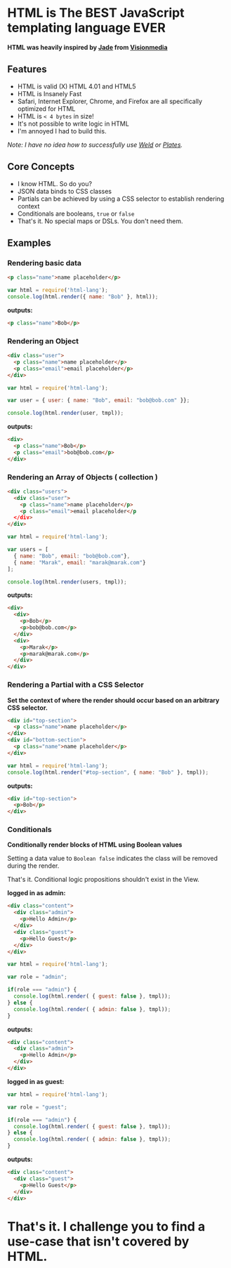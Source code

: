 # HTML is The BEST JavaScript templating language EVER

**HTML was heavily inspired by [Jade](http://github.com/visionmedia/jade) from [Visionmedia](http://github.com/visionmedia/)**

## Features

 - HTML is valid (X) HTML 4.01 and HTML5
 - HTML is Insanely Fast 
 - Safari, Internet Explorer, Chrome, and Firefox are all specifically optimized for HTML
 - HTML is `< 4 bytes` in size!
 - It's not possible to write logic in HTML
 - I'm annoyed I had to build this. 
 
*Note: I have no idea how to successfully use [Weld](https://github.com/hij1nx/weld) or [Plates](https://github.com/flatiron/plates).*

## Core Concepts 

 - I know HTML. So do you?
 - JSON data binds to CSS classes
 - Partials can be achieved by using a CSS selector to establish rendering context
 - Conditionals are booleans, `true` or `false`
 - That's it. No special maps or DSLs. You don't need them.

## Examples

### Rendering basic data

```html
<p class="name">name placeholder</p>
```

```js
var html = require('html-lang');
console.log(html.render({ name: "Bob" }, html));
```
**outputs:**

```html
<p class="name">Bob</p>
```

### Rendering an Object

```html
<div class="user">
  <p class="name">name placeholder</p>
  <p class="email">email placeholder</p>
</div>
```

```js
var html = require('html-lang');

var user = { user: { name: "Bob", email: "bob@bob.com" }};

console.log(html.render(user, tmpl));
```

**outputs:**

```html
<div>
  <p class="name">Bob</p>
  <p class="email">bob@bob.com</p>
</div>
```

### Rendering an Array of Objects ( collection )

```html
<div class="users">
  <div class="user">
    <p class="name">name placeholder</p>
    <p class="email">email placeholder</p
  </div>
</div>
```

```js
var html = require('html-lang');

var users = [ 
  { name: "Bob", email: "bob@bob.com"}, 
  { name: "Marak", email: "marak@marak.com"}
];

console.log(html.render(users, tmpl));
```
**outputs:**

```html
<div>
  <div>
    <p>Bob</p>
    <p>bob@bob.com</p>
  </div>
  <div>
    <p>Marak</p>
    <p>marak@marak.com</p>
  </div>
</div>
```

### Rendering a Partial with a CSS Selector

**Set the context of where the render should occur based on an arbitrary CSS selector.**

```html
<div id="top-section">
  <p class="name">name placeholder</p>
</div>
<div id="bottom-section">
  <p class="name">name placeholder</p>
</div>
```

```js
var html = require('html-lang');
console.log(html.render("#top-section", { name: "Bob" }, tmpl));
```

**outputs:**

```html
<div id="top-section">
  <p>Bob</p>
</div>
```

### Conditionals

**Conditionally render blocks of HTML using Boolean values**

Setting a data value to `Boolean false` indicates the class will be removed during the render. 

That's it. Conditional logic propositions shouldn't exist in the View.  

**logged in as admin:**

```html
<div class="content">
  <div class="admin">
    <p>Hello Admin</p>
  </div>
  <div class="guest">
    <p>Hello Guest</p>
  </div>
</div>
```

```js
var html = require('html-lang');

var role = "admin";

if(role === "admin") {
  console.log(html.render( { guest: false }, tmpl));
} else {
  console.log(html.render( { admin: false }, tmpl));
}
```

**outputs:**

```html
<div class="content">
  <div class="admin">
    <p>Hello Admin</p>
  </div>
</div>
```

**logged in as guest:**

```js
var html = require('html-lang');

var role = "guest";

if(role === "admin") {
  console.log(html.render( { guest: false }, tmpl));
} else {
  console.log(html.render( { admin: false }, tmpl));
}
```

**outputs:**

```html
<div class="content">
  <div class="guest">
    <p>Hello Guest</p>
  </div>
</div>
```

# That's it. I challenge you to find a use-case that isn't covered by HTML.